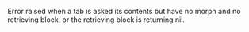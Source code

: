 Error raised when a tab is asked its contents but have no morph and no retrieving block, or the retrieving block is returning nil.